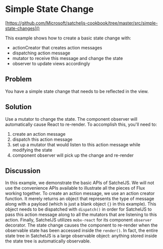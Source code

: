 # Simple State Change

[https://github.com/Microsoft/satcheljs-cookbook/tree/master/src/simple-state-changes]()

This example shows how to create a basic state change with:

* actionCreator that creates action messages
* dispatching action message
* mutator to receive this message and change the state
* observer to update views accordingly

## Problem

You have a simple state change that needs to be reflected in the view.

## Solution

Use a mutator to change the state. The component observer will automatically cause React to re-render. To accomplish this, you'll need to:

1. create an action message
2. dispatch this action message
3. set up a mutator that would listen to this action message while modifying the state
4. component observer will pick up the change and re-render

## Discussion

In this example, we demonstrate the basic APIs of SatchelJS. We will not use the convenience APIs available to illustrate all the pieces of Flux working together. To create an action message, we use an action creator function. It merely returns an object that represents the type of message along with a payload (which is just a blank object ```{}``` in this example). This object needs to be dispatched with ```dispatch()``` in order for SatchelJS to pass this action message along to all the mutators that are listening to this action. Finally, SatchelJS utilizes ```mobx-react``` for its component ```observer``` decorator. The state change causes the component to re-render when the observable state has been accessed inside the ```render()```. In fact, the entire state tree in SatchelJS is a large observable object: anything stored inside the state tree is automatically observable.
